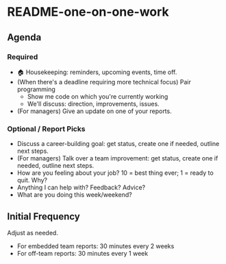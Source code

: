 # README-one-on-one-work

## Agenda

### Required

* 🏠 Housekeeping: reminders, upcoming events, time off.
* (When there's a deadline requiring more technical focus) Pair programming
  * Show me code on which you're currently working
  * We'll discuss: direction, improvements, issues.
* (For managers) Give an update on one of your reports.

### Optional / Report Picks

* Discuss a career-building goal: get status, create one if needed, outline next steps.
* (For managers) Talk over a team improvement: get status, create one if needed, outline next steps.
* How are you feeling about your job? 10 = best thing ever; 1 = ready to quit. Why?
* Anything I can help with? Feedback? Advice?
* What are you doing this week/weekend?

## Initial Frequency

Adjust as needed.

* For embedded team reports: 30 minutes every 2 weeks
* For off-team reports: 30 minutes every 1 week
